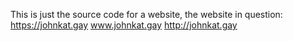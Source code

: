 This is just the source code for a website, the website in question:
https://johnkat.gay
www.johnkat.gay
http://johnkat.gay

